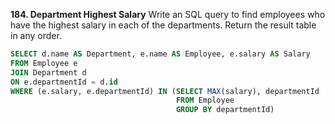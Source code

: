 **184. Department Highest Salary**
Write an SQL query to find employees who have the highest salary in each of the departments.
Return the result table in any order.

```sql
SELECT d.name AS Department, e.name AS Employee, e.salary AS Salary
FROM Employee e
JOIN Department d
ON e.departmentId = d.id
WHERE (e.salary, e.departmentId) IN (SELECT MAX(salary), departmentId
                                     FROM Employee
                                     GROUP BY departmentId)
```
    
